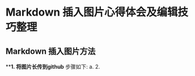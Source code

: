 # Markdown 插入图片心得体会及编辑技巧整理
## Markdown 插入图片方法

 

****1. 将图片长传到github**
步骤如下:
a. 
 2.

<!--stackedit_data:
eyJoaXN0b3J5IjpbMTM2MTI1NzU3MywtNTczMTk0NTAzXX0=
-->
